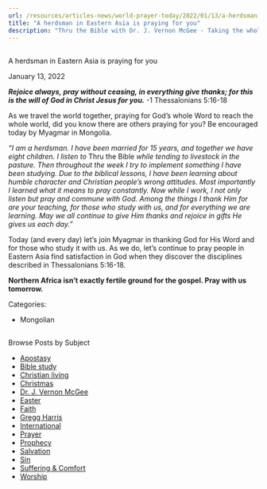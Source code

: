 ```yaml
---
url: /resources/articles-news/world-prayer-today/2022/01/13/a-herdsman-in-eastern-asia-is-praying-for-you
title: "A herdsman in Eastern Asia is praying for you"
description: "Thru the Bible with Dr. J. Vernon McGee - Taking the whole Word to the whole world"
---
```







## 
 A herdsman in Eastern Asia is praying for you


January 13, 2022
![]()




***Rejoice always, pray without ceasing, in everything give thanks; for this is the will of God in Christ Jesus for you.*** -1 Thessalonians 5:16-18

As we travel the world together, praying for God’s whole Word to reach the whole world, did you know there are others praying for you? Be encouraged today by Myagmar in Mongolia.

 *“I am a herdsman. I have been married for 15 years, and together we have eight children. I listen to* Thru the Bible *while tending to livestock in the pasture. Then throughout the week I try to implement something I have been studying. Due to the biblical lessons, I have been learning about humble character and Christian people’s wrong attitudes. Most importantly I learned what it means to pray constantly. Now while I work, I not only listen but pray and commune with God. Among the things I thank Him for are your teaching, for those who study with us, and for everything we are learning. May we all continue to give Him thanks and rejoice in gifts He gives us each day.”* 

 Today (and every day) let’s join Myagmar in thanking God for His Word and for those who study it with us. As we do, let’s continue to pray people in Eastern Asia find satisfaction in God when they discover the disciplines described in Thessalonians 5:16-18. 

 **Northern Africa isn’t exactly fertile ground for the gospel. Pray with us tomorrow.**



Categories: 


* Mongolian









## 
 Browse Posts by Subject


* [Apostasy](/resources/articles-news/-in-tags/tags/Apostasy)
* [Bible study](/resources/articles-news/-in-tags/tags/Bible-study)
* [Christian living](/resources/articles-news/-in-tags/tags/Christian-living)
* [Christmas](/resources/articles-news/-in-tags/tags/Christmas)
* [Dr. J. Vernon McGee](/resources/articles-news/-in-tags/tags/Dr-J-Vernon-McGee)
* [Easter](/resources/articles-news/-in-tags/tags/easter)
* [Faith](/resources/articles-news/-in-tags/tags/Faith)
* [Gregg Harris](/resources/articles-news/-in-tags/tags/Gregg-Harris)
* [International](/resources/articles-news/-in-tags/tags/International)
* [Prayer](/resources/articles-news/-in-tags/tags/prayer)
* [Prophecy](/resources/articles-news/-in-tags/tags/Prophecy)
* [Salvation](/resources/articles-news/-in-tags/tags/Salvation)
* [Sin](/resources/articles-news/-in-tags/tags/sin)
* [Suffering & Comfort](/resources/articles-news/-in-tags/tags/Suffering-Comfort)
* [Worship](/resources/articles-news/-in-tags/tags/worship)






